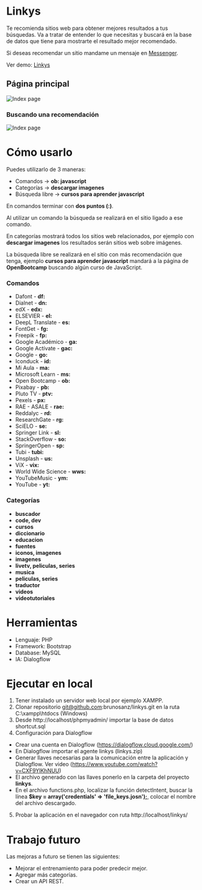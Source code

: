 # Linkys
Te recomienda sitios web para obtener mejores resultados a tus búsquedas. Va a tratar de entender lo que necesitas y buscará en la base de datos que tiene para mostrarte el resultado mejor recomendado.

Si deseas recomendar un sitio mandame un mensaje en [Messenger](http://m.me/rbrunosanz).

Ver demo: [Linkys](https://www.brunosanz.com/linkys/)

## Página principal

![Index page](https://www.brunosanz.com/wp-content/uploads/2022/10/linkys.jpg)

### Buscando una recomendación

![Index page](https://www.brunosanz.com/wp-content/uploads/2022/10/linkys_search.jpg)

# Cómo usarlo

Puedes utilizarlo de 3 maneras:

- Comandos -> **ob: javascript**
- Categorías -> **descargar imagenes**
- Búsqueda libre -> **cursos para aprender javascript**

En comandos terminar con **dos puntos (:)**.

Al utilizar un comando la búsqueda se realizará en el sitio ligado a ese comando.

En categorías mostrará todos los sitios web relacionados, por ejemplo con **descargar imagenes** los resultados serán sitios web sobre imágenes.

La búsqueda libre se realizará en el sitio con más recomendación que tenga, ejemplo **cursos para aprender javascript** mandará a la página de **OpenBootcamp** buscando algún curso de JavaScript.

### Comandos

- Dafont - **df:**
- Dialnet - **dn:**
- edX - **edx:**
- ELSEVIER - **el:**
- DeepL Translate - **es:**
- FontGet - **fg:**
- Freepik - **fp:**
- Google Académico - **ga:**
- Google Actívate - **gac:**
- Google - **go:**
- Iconduck - **id:**
- Mi Aula - **ma:**
- Microsoft Learn - **ms:**
- Open Bootcamp - **ob:**
- Pixabay - **pb:**
- Pluto TV - **ptv:**
- Pexels - **px:**
- RAE - ASALE - **rae:**
- Reddalyc - **rd:**
- ResearchGate - **rg:**
- SciELO - **se:**
- Springer Link - **sl:**
- StackOverflow - **so:**
- SpringerOpen - **sp:**
- Tubi - **tubi:**
- Unsplash - **us:**
- ViX - **vix:**
- World Wide Science - **wws:**
- YouTubeMusic - **ym:**
- YouTube - **yt:**

### Categorías

- **buscador**
- **code, dev**
- **cursos**
- **diccionario**
- **educacion**
- **fuentes**
- **iconos, imagenes**
- **imagenes**
- **livetv, peliculas, series**
- **musica**
- **peliculas, series**
- **traductor**
- **videos**
- **videotutoriales**

# Herramientas

- Lenguaje: PHP
- Framework: Bootstrap
- Database: MySQL
- IA: Dialogflow

# Ejecutar en local

1. Tener instalado un  servidor web local por ejemplo XAMPP.
2. Clonar repositorio git@github.com:brunosanz/linkys.git en la ruta C:\xampp\htdocs (Windows)
3. Desde http://localhost/phpmyadmin/ importar la base de datos shortcut.sql
4. Configuración para Dialogflow 
  - Crear una cuenta en Dialogflow (https://dialogflow.cloud.google.com/)
  - En Dialogflow importar el agente linkys (linkys.zip)
  - Generar llaves necesarias para la comunicación entre la aplicación y Dialogflow. Ver video (https://www.youtube.com/watch?v=CXF9YlKhNUU)
  - El archivo generado con las  llaves ponerlo en la carpeta del proyecto **linkys**.
  - En el archivo functions.php, localizar la función detectIntent, buscar la línea **$key = array('credentials' => 'file_keys.josn');**, colocar el nombre del archivo descargado.
5. Probar la aplicación en el navegador con ruta http://localhost/linkys/
 
 # Trabajo futuro
 
 Las mejoras a futuro se tienen las siguientes:
 - Mejorar el entrenamiento para poder predecir mejor.
 - Agregar más categorías.
 - Crear un API REST.
